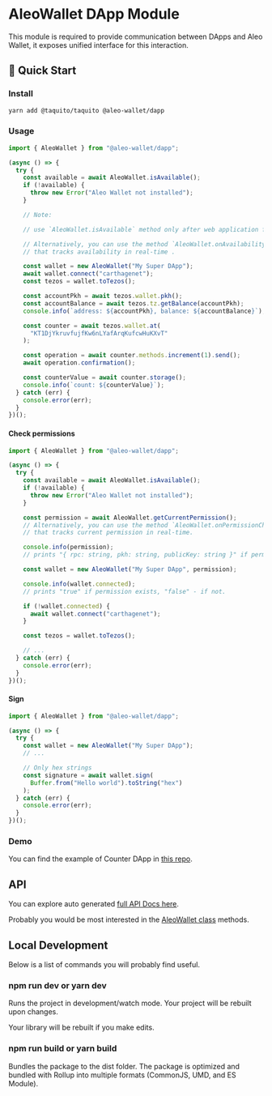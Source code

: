 # AleoWallet DApp Module

This module is required to provide communication between DApps and Aleo Wallet, it exposes unified interface for this interaction.

## 🚀 Quick Start

### Install

```bash
yarn add @taquito/taquito @aleo-wallet/dapp
```

### Usage

```typescript
import { AleoWallet } from "@aleo-wallet/dapp";

(async () => {
  try {
    const available = await AleoWallet.isAvailable();
    if (!available) {
      throw new Error("Aleo Wallet not installed");
    }

    // Note:

    // use `AleoWallet.isAvailable` method only after web application fully loaded.

    // Alternatively, you can use the method `AleoWallet.onAvailabilityChange`
    // that tracks availability in real-time .

    const wallet = new AleoWallet("My Super DApp");
    await wallet.connect("carthagenet");
    const tezos = wallet.toTezos();

    const accountPkh = await tezos.wallet.pkh();
    const accountBalance = await tezos.tz.getBalance(accountPkh);
    console.info(`address: ${accountPkh}, balance: ${accountBalance}`);

    const counter = await tezos.wallet.at(
      "KT1DjYkruvfujfKw6nLYafArqKufcwHuKXvT"
    );

    const operation = await counter.methods.increment(1).send();
    await operation.confirmation();

    const counterValue = await counter.storage();
    console.info(`count: ${counterValue}`);
  } catch (err) {
    console.error(err);
  }
})();
```

#### Check permissions

```typescript
import { AleoWallet } from "@aleo-wallet/dapp";

(async () => {
  try {
    const available = await AleoWallet.isAvailable();
    if (!available) {
      throw new Error("Aleo Wallet not installed");
    }

    const permission = await AleoWallet.getCurrentPermission();
    // Alternatively, you can use the method `AleoWallet.onPermissionChange`
    // that tracks current permission in real-time.

    console.info(permission);
    // prints "{ rpc: string, pkh: string, publicKey: string }" if permission exists, "null" - if not.

    const wallet = new AleoWallet("My Super DApp", permission);

    console.info(wallet.connected);
    // prints "true" if permission exists, "false" - if not.

    if (!wallet.connected) {
      await wallet.connect("carthagenet");
    }

    const tezos = wallet.toTezos();

    // ...
  } catch (err) {
    console.error(err);
  }
})();
```

#### Sign

```typescript
import { AleoWallet } from "@aleo-wallet/dapp";

(async () => {
  try {
    const wallet = new AleoWallet("My Super DApp");
    // ...

    // Only hex strings
    const signature = await wallet.sign(
      Buffer.from("Hello world").toString("hex")
    );
  } catch (err) {
    console.error(err);
  }
})();
```

### Demo

You can find the example of Counter DApp in [this repo](https://github.com/madfish-solutions/counter-dapp).

## API

You can explore auto generated [full API Docs here](docs/README.md).

Probably you would be most interested in the [AleoWallet class](docs/classes/aleowallet.md) methods.

## Local Development

Below is a list of commands you will probably find useful.

### npm run dev or yarn dev

Runs the project in development/watch mode. Your project will be rebuilt upon changes.

Your library will be rebuilt if you make edits.

### npm run build or yarn build

Bundles the package to the dist folder.
The package is optimized and bundled with Rollup into multiple formats (CommonJS, UMD, and ES Module).

